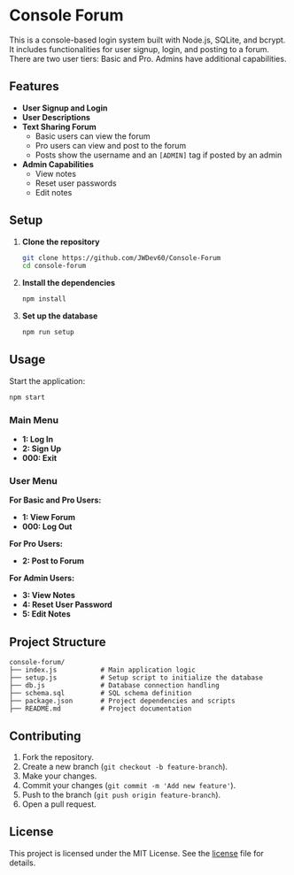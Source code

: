
# Console Forum

This is a console-based login system built with Node.js, SQLite, and bcrypt. It includes functionalities for user signup, login, and posting to a forum. There are two user tiers: Basic and Pro. Admins have additional capabilities.

## Features

- **User Signup and Login**
- **User Descriptions**
- **Text Sharing Forum**
  - Basic users can view the forum
  - Pro users can view and post to the forum
  - Posts show the username and an `[ADMIN]` tag if posted by an admin
- **Admin Capabilities**
  - View notes
  - Reset user passwords
  - Edit notes

## Setup

1. **Clone the repository**
   ```bash
   git clone https://github.com/JWDev60/Console-Forum
   cd console-forum
   ```

2. **Install the dependencies**
   ```bash
   npm install
   ```

3. **Set up the database**
   ```bash
   npm run setup
   ```

## Usage

Start the application:
```bash
npm start
```

### Main Menu

- **1: Log In**
- **2: Sign Up**
- **000: Exit**

### User Menu

**For Basic and Pro Users:**

- **1: View Forum**
- **000: Log Out**

**For Pro Users:**

- **2: Post to Forum**

**For Admin Users:**

- **3: View Notes**
- **4: Reset User Password**
- **5: Edit Notes**

## Project Structure

```
console-forum/
├── index.js           # Main application logic
├── setup.js           # Setup script to initialize the database
├── db.js              # Database connection handling
├── schema.sql         # SQL schema definition
├── package.json       # Project dependencies and scripts
├── README.md          # Project documentation
```

## Contributing

1. Fork the repository.
2. Create a new branch (`git checkout -b feature-branch`).
3. Make your changes.
4. Commit your changes (`git commit -m 'Add new feature'`).
5. Push to the branch (`git push origin feature-branch`).
6. Open a pull request.

## License

This project is licensed under the MIT License. See the [license](LICENSE) file for details.
